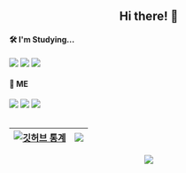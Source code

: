 <h2 align="center">Hi there! 👋</h2>

<h4>🛠 I'm Studying...</h4>
<div>
<img src="https://img.shields.io/badge/Java-007396?style=flat-square&logo=Java&logoColor=white"/>
<img src="https://img.shields.io/badge/Oracle DB-F80000?style=flat-square&logo=Oracle&logoColor=white"/>
<img src="https://img.shields.io/badge/Spring-6DB33F?style=flat-square&logo=Spring&logoColor=white"/>
</div>



<h4>🧀 ME</h4>
<div>
<a href="https://velog.io/@con-c2ju" target="_blank"><img src="https://img.shields.io/badge/Velog-20C997?style=flat-square&logo=Vimeo&logoColor=white"/></a>
<a href="mailto:yotcu362@gmail.com" target="_blank"><img src="https://img.shields.io/badge/Gmail-EA4335?style=flat-square&logo=Gmail&logoColor=white"/></a>
<a href="https://url.kr/aqgnz9" target="_blank"><img src="https://img.shields.io/badge/Studying Notes-000000?style=flat-square&logo=Notion&logoColor=white"/></a>
<div><br>
  
| <a href="https://github.com/anuraghazra/github-readme-stats"><img align="center" src="https://github-readme-stats.vercel.app/api?username=con-c2ju&show_icons=true&theme=graywhite&hide_border=true" alt="깃허브 통계" /></a> | <a href="https://github.com/anuraghazra/github-readme-stats"><img align="center" src="https://github-readme-stats.vercel.app/api/top-langs/?username=con-c2ju&layout=compact&theme=graywhite&hide_border=true" /></a> |
| ------------- | ------------- |

<div align="center">
<a href="https://hits.seeyoufarm.com"><img src="https://hits.seeyoufarm.com/api/count/incr/badge.svg?url=https%3A%2F%2Fgithub.com%2Fcon-c2ju&count_bg=%230064FF&title_bg=%23555555&icon=github.svg&icon_color=%23E7E7E7&title=hits&edge_flat=true"/></a>
</div>
